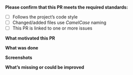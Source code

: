 **Please confirm that this PR meets the required standards:**

<!--- Example of a checked box: - [x] -->

* [ ] Follows the project’s code style
* [ ] Changed/added files use *CamelCase* naming
* [ ] This PR is linked to one or more issues

**What motivated this PR**

<!--- Briefly and clearly explain the reason for this PR below. -->

**What was done**

<!---  
  If there were many changes, please summarize them below.  
  Example:  
    - A perfectly crafted açaí bowl  
    - A landing page  
    - A beat that makes you dance  
-->

**Screenshots**

<!---  
  REMOVE IF NOT USED.  
  If possible, include images that illustrate the work done.  
-->

**What’s missing or could be improved**

<!---  
  REMOVE IF NOT USED.  
  Mention any aspects that could be further developed or improved in relation to this PR.  
-->
